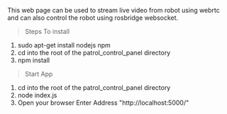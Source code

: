 This web page can be used to stream live video from robot using webrtc and can also control the robot using rosbridge websocket.

>Steps To install
1. sudo apt-get install nodejs npm
2. cd into the root of the patrol_control_panel directory
2. npm install

>Start App
1. cd into the root of the patrol_control_panel directory
2. node index.js
3. Open your browser Enter Address "http://localhost:5000/"